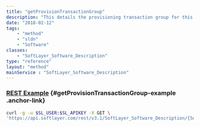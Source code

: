 ```yaml
---
title: "getProvisionTransactionGroup"
description: "This details the provisioning transaction group for this software. This is only valid for Operating System software."
date: "2018-02-12"
tags:
    - "method"
    - "sldn"
    - "Software"
classes:
    - "SoftLayer_Software_Description"
type: "reference"
layout: "method"
mainService : "SoftLayer_Software_Description"
---
```


### [REST Example](#getProvisionTransactionGroup-example) <a href="/article/rest/"><i class="fas fa-question"></i></a> {#getProvisionTransactionGroup-example .anchor-link} 
```bash
curl -g -u $SL_USER:$SL_APIKEY -X GET \
'https://api.softlayer.com/rest/v3.1/SoftLayer_Software_Description/{SoftLayer_Software_DescriptionID}/getProvisionTransactionGroup'
```

